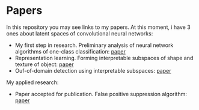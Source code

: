 # Papers
In this repository you may see links to my papers. At this moment, i have 3 ones about latent spaces of convolutional neural networks:

- My first step in research. Preliminary analysis of neural network algorithms of one-class classification: [paper](https://www.elibrary.ru/item.asp?id=49480829)
- Representation learning. Forming interpretable subspaces of shape and texture of object: [paper](https://www.elibrary.ru/item.asp?id=50211030&pff=1)
- Ouf-of-domain detection using interpretable subspaces: [paper](https://www.elibrary.ru/item.asp?id=50146148&pff=1)

My applied research:

- Paper accepted for publication. False positive suppression algorithm: [paper](https://github.com/zhursvlevy/papers/blob/main/FPS.pdf)

